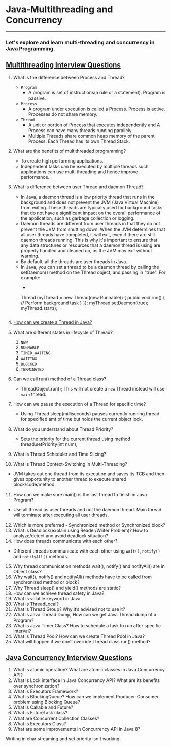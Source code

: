 # Java-Multithreading and Concurrency
---
### Let's explore and learn multi-threading and concurrency in Java Programming.

## [Multithreading Interview Questions](https://www.digitalocean.com/community/tutorials/java-multithreading-concurrency-interview-questions-answers)
1. What is the difference between Process and Thread?
   - ```Program```
      - A program is set of instructions(a rule or a statement). Program is passive.
   - ```Process```
      - A program under execution is called a Process. Process is active. Processes do not share memory.
   - ```Thread```
      - A unit or portion of Process that executes independently and A Process can have many threads running parallely.
      - Multiple Threads share common heap memory of the parent Process. Each Thread has Its own Thread Stack.
2. What are the benefits of multithreaded programming?
   - To create high performing applications.
   - Independent tasks can be executed by multiple threads such applications can use multi threading and hence improve performance.
3. What is difference between user Thread and daemon Thread?
   - In Java, a daemon thread is a low priority thread that runs in the background and does not prevent the JVM (Java Virtual Machine) from exiting. These threads are typically used for background tasks that do not have a significant impact on the overall performance of the application, such as garbage collection or logging.
   - Daemon threads are different from user threads in that they do not prevent the JVM from shutting down. When the JVM determines that all user threads have completed, it will exit, even if there are still daemon threads running. This is why it's important to ensure that any data structures or resources that a daemon thread is using are properly handled and cleaned up, as the JVM may exit without warning.
   - By default, all the threads are user threads in Java.
   - In Java, you can set a thread to be a daemon thread by calling the setDaemon() method on the Thread object, and passing in "true". For example:
      - ``` 
       Thread myThread = new Thread(new Runnable() { 
          public void run() {
             // Perform background task
          }
       });
       myThread.setDaemon(true);
       myThread.start();
       ```

4. [How can we create a Thread in Java?](https://medium.com/javarevisited/how-to-create-java-thread-using-thread-and-runnable-2023-14e965474a7)

5. What are different states in lifecycle of Thread?
   1. `NEW`
   2. `RUNNABLE`
   3. `TIMED_WAITING`
   4. `WAITING`
   5. `BLOCKED`
   6. `TERMINATED`
6. Can we call run() method of a Thread class?
   - ThreadObject.run(); This will not create a `new` Thread instead will use `main` thread.
7. How can we pause the execution of a Thread for specific time?
   - Using Thread.sleep(milliseconds) pauses currently running thread for specified amt of time but holds the current object lock.
8. What do you understand about Thread Priority?
   - Sets the priority for the current thread using method thread.setPriority(int num);
9. What is Thread Scheduler and Time Slicing?
10. What is Thread Context-Switching in Multi-Threading?
   - JVM takes out one thread from its execution and saves its TCB and then gives opportunity to another thread to execute shared block/code/method.
11. How can we make sure main() is the last thread to finish in Java Program?
   - Use all thread as user threads and not the daemon thread. Main thread will terminate after executing all user threads.
12. Which is more preferred - Synchronized method or Synchronized block?
13. What is Deadlock(explain using Reader/Writer Problem)? How to analyze/detect and avoid deadlock situation?
14. How does threads communicate with each other?
   - Different threads communicate with each other using `wait()`, `notify()` and `notifyAll()` methods.
15. Why thread communication methods wait(), notify() and notifyAll() are in Object class?
16. Why wait(), notify() and notifyAll() methods have to be called from synchronized method or block?
17. Why Thread sleep() and yield() methods are static?
18. How can we achieve thread safety in Java?
19. What is volatile keyword in Java
20. What is ThreadLocal?
21. What is Thread Group? Why it’s advised not to use it?
22. What is Java Thread Dump, How can we get Java Thread dump of a Program?
23. What is Java Timer Class? How to schedule a task to run after specific interval?
24. What is Thread Pool? How can we create Thread Pool in Java?
25. What will happen if we don’t override Thread class run() method?


## [Java Concurrency Interview Questions](https://www.digitalocean.com/community/tutorials/java-multithreading-concurrency-interview-questions-answers)

1. What is atomic operation? What are atomic classes in Java Concurrency API?
2. What is Lock interface in Java Concurrency API? What are its benefits over synchronization?
3. What is Executors Framework?
4. What is BlockingQueue? How can we implement Producer-Consumer problem using Blocking Queue?
5. What is Callable and Future?
6. What is FutureTask class?
7. What are Concurrent Collection Classes?
8. What is Executors Class?
9. What are some improvements in Concurrency API in Java 8?


Writing in char streaming and set priority isn't working.